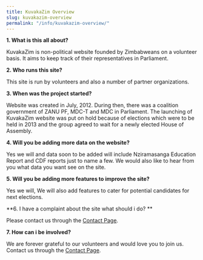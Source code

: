 ```yaml
---
title: KuvakaZim Overview
slug: kuvakazim-overview
permalink: "/info/kuvakazim-overview/"
---
```


**1. What is this all about?**

KuvakaZim is non-political website founded by Zimbabweans on a volunteer basis. It aims to keep track of their representatives in Parliament.

**2. Who runs this site?**

This site is run by volunteers and also a number of partner organizations. 

**3. When was the project started?**

Website was created in July, 2012. During then, there was a coalition government of ZANU PF, MDC-T and MDC in Parliament.  The launching of KuvakaZim website was put on hold because of elections which were to be held in 2013 and the group agreed to wait for a newly elected House of Assembly.

**4. Will you be adding more data on the website?**

Yes we will and data soon to be added will include Nziramasanga Education Report and CDF reports just to name a few. We would also like to hear from you what data you want see on the site. 

**5. Will you be adding more features to improve the site?**

Yes we will, We will also add features to cater for potential candidates for next elections.

**6. I have a complaint about the site what should i do? **

Please contact us through the [Contact Page](/info/contact).

**7. How can i be involved?**

We are forever grateful to our volunteers and would love you to join us. Contact us through the [Contact Page](/info/contact).
